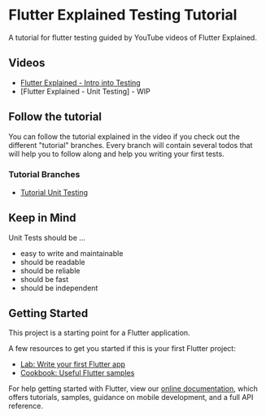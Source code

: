 # Flutter Explained Testing Tutorial

A tutorial for flutter testing guided by YouTube videos of Flutter Explained.

## Videos
- [Flutter Explained - Intro into Testing](https://youtu.be/AA4I10rG_x8)
- [Flutter Explained - Unit Testing] - WIP

## Follow the tutorial
You can follow the tutorial explained in the video if you check out the different "tutorial" branches.
Every branch will contain several todos that will help you to follow along and help you writing your first tests.

### Tutorial Branches
- [Tutorial Unit Testing](https://github.com/md-weber/flutter_testing_tutorial/tree/unit_testing_tutorial)

## Keep in Mind
Unit Tests should be ...
- easy to write and maintainable
- should be readable
- should be reliable
- should be fast
- should be independent

## Getting Started
This project is a starting point for a Flutter application.

A few resources to get you started if this is your first Flutter project:

- [Lab: Write your first Flutter app](https://flutter.dev/docs/get-started/codelab)
- [Cookbook: Useful Flutter samples](https://flutter.dev/docs/cookbook)

For help getting started with Flutter, view our
[online documentation](https://flutter.dev/docs), which offers tutorials,
samples, guidance on mobile development, and a full API reference.
